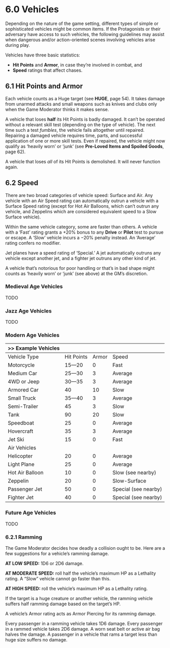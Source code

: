   

# **6.0 Vehicles**

Depending on the nature of the game setting, different types of simple or sophisticated vehicles might be common items. If the Protagonists or their adversary have access to such vehicles, the following guidelines may assist when dangerous and/or action-oriented scenes involving vehicles arise during play.

Vehicles have three basic statistics:

- **Hit Points** and **Armor**, in case they’re involved in combat, and
- **Speed** ratings that affect chases.

## **6.1 Hit Points and Armor**

Each vehicle counts as a Huge target (see **HUGE**, page 54). It takes damage from unarmed attacks and small weapons such as knives and clubs only when the Game Moderator thinks it makes sense.

A vehicle that loses **half** its Hit Points is badly damaged. It can’t be operated without a relevant skill test (depending on the type of vehicle). The next time such a test _fumbles_, the vehicle fails altogether until repaired. Repairing a damaged vehicle requires time, parts, and successful application of one or more skill tests. Even if repaired, the vehicle might now qualify as ‘heavily worn’ or ‘junk’ (see **Pre-Loved Items and Spoiled Goods**, page 62).

A vehicle that loses _all_ of its Hit Points is demolished. It will never function again.

## **6.2 Speed**

There are two broad categories of vehicle speed: Surface and Air. Any vehicle with an Air Speed rating can automatically outrun a vehicle with a Surface Speed rating (except for Hot Air Balloons, which can’t outrun any vehicle, and Zeppelins which are considered equivalent speed to a Slow Surface vehicle).

Within the same vehicle category, some are faster than others. A vehicle with a ‘Fast’ rating grants a +20% bonus to any **Drive** or **Pilot** test to pursue or escape. A ‘Slow’ vehicle incurs a −20% penalty instead. An ‘Average’ rating confers no modifier.

Jet planes have a speed rating of ‘Special.’ A jet automatically outruns any vehicle except another jet, and a fighter jet outruns any other kind of jet.

A vehicle that’s notorious for poor handling or that’s in bad shape might counts as ‘heavily worn’ or ‘junk’ (see above) at the GM’s discretion.

### Medieval Age Vehicles

TODO

### Jazz Age Vehicles

TODO

### Modern Age Vehicles

| >> Example Vehicles |  |  |  |
| ---- | ---- | ---- | ---- |
| Vehicle Type | Hit Points | Armor | Speed |
| Motorcycle | 15—20 | 0 | Fast |
| Medium Car | 25—30 | 3 | Average |
| 4WD or Jeep | 30—35 | 3 | Average |
| Armored Car | 40 | 10 | Slow |
| Small Truck | 35—40 | 3 | Average |
| Semi-Trailer | 45 | 3 | Slow |
| Tank | 90 | 20 | Slow |
| Speedboat | 25 | 0 | Average |
| Hovercraft | 35 | 3 | Average |
| Jet Ski | 15 | 0 | Fast |
| Air Vehicles |  |  |  |
| Helicopter | 20 | 0 | Average |
| Light Plane | 25 | 0 | Average |
| Hot Air Balloon | 10 | 0 | Slow (see nearby) |
| Zeppelin | 20 | 0 | Slow-Surface |
| Passenger Jet | 50 | 0 | Special (see nearby) |
| Fighter Jet | 40 | 0 | Special (see nearby) |

### Future Age Vehicles

TODO

### **6.2.1 Ramming**

The Game Moderator decides how deadly a collision ought to be. Here are a few suggestions for a vehicle’s ramming damage.

**AT LOW SPEED:** 1D6 or 2D6 damage.

**AT MODERATE SPEED:** roll half the vehicle’s maximum HP as a Lethality rating. A “Slow” vehicle cannot go faster than this.

**AT HIGH SPEED:** roll the vehicle’s maximum HP as a Lethality rating.

If the target is a huge creature or another vehicle, the ramming vehicle suffers half ramming damage based on the target’s HP.

A vehicle’s Armor rating acts as Armor Piercing for its ramming damage.

Every passenger in a ramming vehicle takes 1D6 damage. Every passenger in a rammed vehicle takes 2D6 damage. A worn seat belt or active air bag halves the damage. A passenger in a vehicle that rams a target less than huge size suffers no damage.